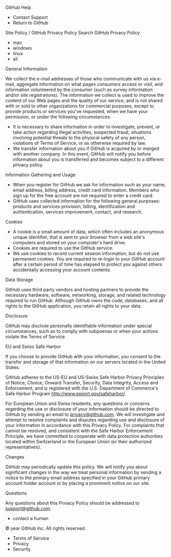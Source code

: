 GitHub Help

*   Contact Support
*   Return to GitHub

Site Policy / GitHub Privacy Policy Search GitHub Privacy Policy

*   mac
*   windows
*   linux
*   all

General Information

We collect the e-mail addresses of those who communicate with us via e-mail, aggregate information on what pages consumers access or visit, and information volunteered by the consumer (such as survey information and/or site registrations). The information we collect is used to improve the content of our Web pages and the quality of our service, and is not shared with or sold to other organizations for commercial purposes, except to provide products or services you've requested, when we have your permission, or under the following circumstances:

*   It is necessary to share information in order to investigate, prevent, or take action regarding illegal activities, suspected fraud, situations involving potential threats to the physical safety of any person, violations of Terms of Service, or as otherwise required by law.
*   We transfer information about you if GitHub is acquired by or merged with another company. In this event, GitHub will notify you before information about you is transferred and becomes subject to a different privacy policy.

Information Gathering and Usage

*   When you register for GitHub we ask for information such as your name, email address, billing address, credit card information. Members who sign up for the free account are not required to enter a credit card.
*   GitHub uses collected information for the following general purposes: products and services provision, billing, identification and authentication, services improvement, contact, and research.

Cookies

*   A cookie is a small amount of data, which often includes an anonymous unique identifier, that is sent to your browser from a web site's computers and stored on your computer's hard drive.
*   Cookies are required to use the GitHub service.
*   We use cookies to record current session information, but do not use permanent cookies. You are required to re-login to your GitHub account after a certain period of time has elapsed to protect you against others accidentally accessing your account contents.

Data Storage

GitHub uses third party vendors and hosting partners to provide the necessary hardware, software, networking, storage, and related technology required to run GitHub. Although GitHub owns the code, databases, and all rights to the GitHub application, you retain all rights to your data.

Disclosure

GitHub may disclose personally identifiable information under special circumstances, such as to comply with subpoenas or when your actions violate the Terms of Service.

EU and Swiss Safe Harbor

If you choose to provide GitHub with your information, you consent to the transfer and storage of that information on our servers located in the United States.

GitHub adheres to the US-EU and US-Swiss Safe Harbor Privacy Principles of Notice, Choice, Onward Transfer, Security, Data Integrity, Access and Enforcement, and is registered with the U.S. Department of Commerce's Safe Harbor Program http://www.export.gov/safeharbor/.

For European Union and Swiss residents, any questions or concerns regarding the use or disclosure of your information should be directed to GitHub by sending an email to privacy@github.com. We will investigate and attempt to resolve complaints and disputes regarding use and disclosure of your information in accordance with this Privacy Policy. For complaints that cannot be resolved, and consistent with the Safe Harbor Enforcement Principle, we have committed to cooperate with data protection authorities located within Switzerland or the European Union (or their authorized representatives).

Changes

GitHub may periodically update this policy. We will notify you about significant changes in the way we treat personal information by sending a notice to the primary email address specified in your GitHub primary account holder account or by placing a prominent notice on our site.

Questions

Any questions about this Privacy Policy should be addressed to support@github.com.

*   contact a human

© year GitHub Inc. All rights reserved.

*   Terms of Service
*   Privacy
*   Security